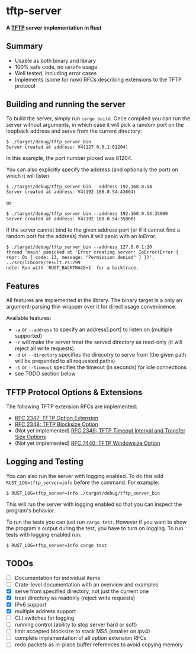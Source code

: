 tftp-server
===========

#### A [TFTP](https://tools.ietf.org/html/rfc1350) server implementation in Rust

Summary
----------
* Usable as both binary and library
* 100% safe code, no `unsafe` usage
* Well tested, including error cases
* Implements (some for now) RFCs describing extensions to the TFTP protocol

Building and running the server
-------------------------------

To build the server, simply run `cargo build`. Once compiled you can run the server without arguments, in which case it will pick a random port on the loopback address and serve from the current directory:

```
$ ./target/debug/tftp_server_bin
Server created at address: V4(127.0.0.1:61204)
```

In this example, the port number picked was 61204.

You can also explicitly specify the address (and optionally the port) on which it will listen

```
$ ./target/debug/tftp_server_bin --address 192.168.0.54
Server created at address: V4(192.168.0.54:43604)
```

or

```
$ ./target/debug/tftp_server_bin --address 192.168.0.54:35000
Server created at address: V4(192.168.0.54:35000)
```

If the server cannot bind to the given address:port (or if it cannot find a random port for the address) then it will panic with an IoError.
```
$ ./target/debug/tftp_server_bin --address 127.0.0.1:20
thread 'main' panicked at 'Error creating server: IoError(Error { repr: Os { code: 13, message: "Permission denied" } })', ../src/libcore/result.rs:799
note: Run with `RUST_BACKTRACE=1` for a backtrace.
```


Features
--------
All features are implemented in the library. The binary target is a only an argument-parsing thin wrapper over it for direct usage conveninence.

Available features:
* `-a` or `--address` to specify an address[:port] to listen on (multiple supported)
* `-r` will make the server treat the served directory as read-only (it will reject all write requests)
* `-d` or `--directory` specifies the direcotry to serve from (the given path will be prepended to all requested paths)
* `-t` or `--timeout` specifies the timeout (in seconds) for idle connections
* see TODO section below


TFTP Protocol Options & Extensions
---------------------
The following TFTP extension RFCs are implemented:
* [RFC 2347: TFTP Option Extension](https://tools.ietf.org/html/rfc2347)
* [RFC 2348: TFTP Blocksize Option](https://tools.ietf.org/html/rfc2348)
* (Not yet implemented) [RFC 2349: TFTP Timeout Interval and Transfer Size Options](https://tools.ietf.org/html/rfc2349)
* (Not yet implemented) [RFC 7440: TFTP Windowsize Option](https://tools.ietf.org/html/rfc7440)


Logging and Testing
-------------------

You can also run the server with logging enabled. To do this add `RUST_LOG=tftp_server=info` before the command.
For example:

```
$ RUST_LOG=tftp_server=info ./target/debug/tftp_server_bin
```

This will run the server with logging enabled so that you can inspect the program's behavior.

To run the tests you can just run `cargo test`. However if you want to show the program's output during the test,
you have to turn on logging. To run tests with logging enabled run:

```
$ RUST_LOG=tftp_server=info cargo test
```

TODOs
-----

* [ ] Documentation for individual items
* [ ] Crate-level documentation with an overview and examples
* [x] serve from specified directory, not just the current one
* [x] treat directory as readonly (reject write requests)
* [x] IPv6 support
* [x] multiple address support
* [ ] CLI switches for logging
* [ ] running control (ability to stop server hard or soft)
* [ ] limit accepted blocksize to stack MSS (smaller on ipv4)
* [ ] complete implementation of all option extension RFCs
* [ ] redo packets as in-place buffer references to avoid copying memory
